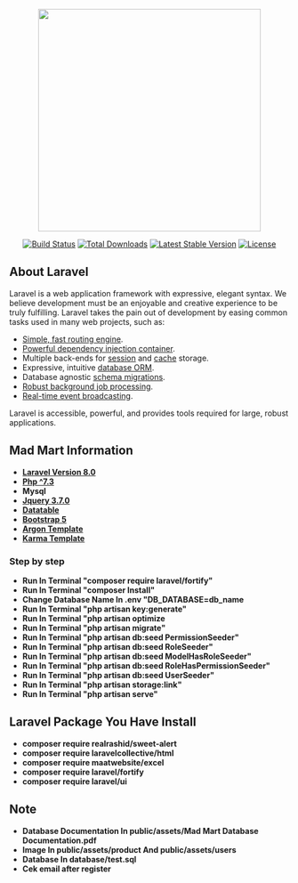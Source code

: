 <p align="center"><a href="https://laravel.com" target="_blank"><img src="https://raw.githubusercontent.com/laravel/art/master/logo-lockup/5%20SVG/2%20CMYK/1%20Full%20Color/laravel-logolockup-cmyk-red.svg" width="400"></a></p>

<p align="center">
<a href="https://travis-ci.org/laravel/framework"><img src="https://travis-ci.org/laravel/framework.svg" alt="Build Status"></a>
<a href="https://packagist.org/packages/laravel/framework"><img src="https://poser.pugx.org/laravel/framework/d/total.svg" alt="Total Downloads"></a>
<a href="https://packagist.org/packages/laravel/framework"><img src="https://poser.pugx.org/laravel/framework/v/stable.svg" alt="Latest Stable Version"></a>
<a href="https://packagist.org/packages/laravel/framework"><img src="https://poser.pugx.org/laravel/framework/license.svg" alt="License"></a>
</p>

## About Laravel

Laravel is a web application framework with expressive, elegant syntax. We believe development must be an enjoyable and creative experience to be truly fulfilling. Laravel takes the pain out of development by easing common tasks used in many web projects, such as:

- [Simple, fast routing engine](https://laravel.com/docs/routing).
- [Powerful dependency injection container](https://laravel.com/docs/container).
- Multiple back-ends for [session](https://laravel.com/docs/session) and [cache](https://laravel.com/docs/cache) storage.
- Expressive, intuitive [database ORM](https://laravel.com/docs/eloquent).
- Database agnostic [schema migrations](https://laravel.com/docs/migrations).
- [Robust background job processing](https://laravel.com/docs/queues).
- [Real-time event broadcasting](https://laravel.com/docs/broadcasting).

Laravel is accessible, powerful, and provides tools required for large, robust applications.

## Mad Mart Information
- **[Laravel Version 8.0](https://laravel.com/docs/8.x)**
- **[Php ^7.3](https://www.php.net/docs.php)**
- **Mysql**
- **[Jquery 3.7.0](https://jquery.com/)**
- **[Datatable](https://datatables.net/)**
- **[Bootstrap 5](https://getbootstrap.com/docs/5.0/getting-started/introduction/)**
- **[Argon Template](https://www.creative-tim.com/product/argon-dashboard)**
- **[Karma Template](https://themewagon.com/themes/free-reponsive-bootstrap-4-html5-ecommerce-website-template-karma/)**

### Step by step
- **Run In Terminal "composer require laravel/fortify"**
- **Run In Terminal "composer Install"**
- **Change Database Name In .env "DB_DATABASE=db_name**
- **Run In Terminal "php artisan key:generate"**
- **Run In Terminal "php artisan optimize**
- **Run In Terminal "php artisan migrate"**
- **Run In Terminal "php artisan db:seed PermissionSeeder"**
- **Run In Terminal "php artisan db:seed RoleSeeder"**
- **Run In Terminal "php artisan db:seed ModelHasRoleSeeder"**
- **Run In Terminal "php artisan db:seed RoleHasPermissionSeeder"**
- **Run In Terminal "php artisan db:seed UserSeeder"**
- **Run In Terminal "php artisan storage:link"**
- **Run In Terminal "php artisan serve"**

## Laravel Package You Have Install
- **composer require realrashid/sweet-alert**
- **composer require laravelcollective/html**
- **composer require maatwebsite/excel**
- **composer require laravel/fortify**
- **composer require laravel/ui**

## Note
- **Database Documentation In public/assets/Mad Mart Database Documentation.pdf**
- **Image In public/assets/product And public/assets/users**
- **Database In database/test.sql**
- **Cek email after register**
